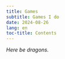 ```yaml
---
title: Games
subtitle: Games I do
date: 2024-08-26
lang: en
toc-title: Contents
---
```


_Here be dragons._
